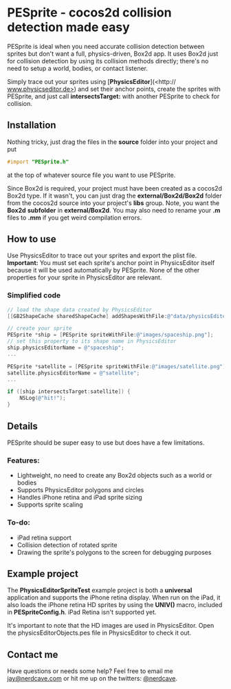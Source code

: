 # PESprite - cocos2d collision detection made easy
PESprite is ideal when you need accurate collision detection between sprites but don't want a full, physics-driven, Box2d app.  It uses Box2d just for collision detection by using its collision methods directly; there's no need to setup a world, bodies, or contact listener.

Simply trace out your sprites using [**PhysicsEditor**](<http://
www.physicseditor.de>) and set their anchor points, create the sprites with PESprite, and just call **intersectsTarget:** with another PESprite to check for collision.

## Installation
Nothing tricky, just drag the files in the **source** folder into your project and put
```objective-c
#import "PESprite.h"
```
at the top of whatever source file you want to use PESprite.

Since Box2d is required, your project must have been created as a cocos2d Box2d type. If it wasn't, you can just drag the **external/Box2d/Box2d** folder from the cocos2d source into your project's **libs** group.  Note, you want the **Box2d** **subfolder** in **external/Box2d**.  You may also need to rename your **.m** files to **.mm** if you get weird compilation errors.


## How to use
Use PhysicsEditor to trace out your sprites and export the plist file.  **Important:** You must set each sprite's anchor point in PhysicsEditor itself because it will be used automatically by PESprite.  None of the other properties for your sprite in PhysicsEditor are relevant.

### Simplified code
```objective-c
// load the shape data created by PhysicsEditor
[[GB2ShapeCache sharedShapeCache] addShapesWithFile:@"data/physicsEditorObjects.plist"];

// create your sprite
PESprite *ship = [PESprite spriteWithFile:@"images/spaceship.png"];
// set this property to its shape name in PhysicsEditor
ship.physicsEditorName = @"spaceship";
...

PESprite *satellite = [PESprite spriteWithFile:@"images/satellite.png"];
satellite.physicsEditorName = @"satellite";
...

if ([ship intersectsTarget:satellite]) {
	NSLog(@"hit!");
}
```

## Details
PESprite should be super easy to use but does have a few limitations.

### Features:
* Lightweight, no need to create any Box2d objects such as a world or bodies
* Supports PhysicsEditor polygons and circles
* Handles iPhone retina and iPad sprite sizing
* Supports sprite scaling

### To-do:
* iPad retina support
* Collision detection of rotated sprite
* Drawing the sprite's polygons to the screen for debugging purposes

## Example project
The **PhysicsEditorSpriteTest** example project is both a **universal** application and supports the iPhone retina display.  When run on the iPad, it also loads the iPhone retina HD sprites by using the **UNIV()** macro, included in **PESpriteConfig.h**.  iPad Retina isn't supported yet.

It's important to note that the HD images are used in PhysicsEditor. Open the physicsEditorObjects.pes file in PhysicsEditor to check it out.


## Contact me
Have questions or needs some help?  Feel free to email me <jay@nerdcave.com> or hit me up on the twitters: [@nerdcave](http://twitter.com/nerdcave).